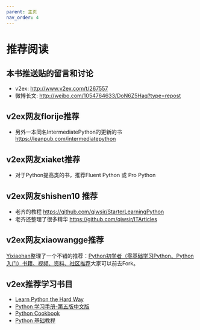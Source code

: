 ```yaml
---
parent: 主页
nav_order: 4
---
```


# 推荐阅读

## 本书推送贴的留言和讨论

- v2ex: http://www.v2ex.com/t/267557
- 微博长文: http://weibo.com/1054764633/DoN6Z5Haq?type=repost

## v2ex网友florije推荐

- 另外一本同名IntermediatePython的更新的书  https://leanpub.com/intermediatepython

## v2ex网友xiaket推荐

- 对于Python提高类的书，推荐Fluent Python 或 Pro Python

## v2ex网友shishen10 推荐

- 老齐的教程 https://github.com/qiwsir/StarterLearningPython
- 老齐还整理了很多精华 https://github.com/qiwsir/ITArticles

## v2ex网友xiaowangge推荐

[Yixiaohan](https://github.com/Yixiaohan)整理了一个不错的推荐：[Python初学者（零基础学习Python、Python入门）书籍、视频、资料、社区推荐](https://github.com/Yixiaohan/codeparkshare)大家可以前去Fork。

## v2ex推荐学习书目

- [Learn Python the Hard Way](https://flyouting.gitbooks.io/learn-python-the-hard-way-cn/content/)
- [Python 学习手册-第五版中文版](https://www.gitbook.com/book/yulongjun/learning-python-in-chinese/details) 
- [Python Cookbook](http://python3-cookbook.readthedocs.org/zh_CN/latest/)
- [Python 基础教程](https://book.douban.com/subject/4866934/)

